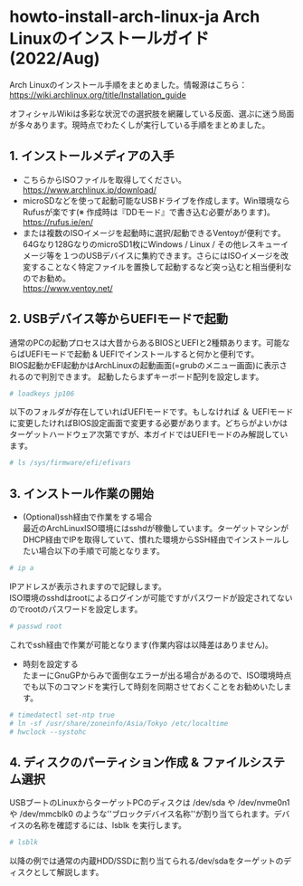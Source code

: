 # howto-install-arch-linux-ja Arch Linuxのインストールガイド(2022/Aug)

Arch Linuxのインストール手順をまとめました。情報源はこちら：  
https://wiki.archlinux.org/title/Installation_guide

オフィシャルWikiは多彩な状況での選択肢を網羅している反面、選ぶに迷う局面が多々あります。現時点でわたくしが実行している手順をまとめました。

## 1. インストールメディアの入手

- こちらからISOファイルを取得してください。  
https://www.archlinux.jp/download/  
- microSDなどを使って起動可能なUSBドライブを作成します。Win環境ならRufusが楽です(※ 作成時は『DDモード』で書き込む必要があります)。  
https://rufus.ie/en/  
- または複数のISOイメージを起動時に選択/起動できるVentoyが便利です。64Gなり128GなりのmicroSD1枚にWindows / Linux / その他レスキューイメージ等を１つのUSBデバイスに集約できます。さらにはISOイメージを改変することなく特定ファイルを置換して起動するなど突っ込むと相当便利なのでお勧め。    
https://www.ventoy.net/  

## 2. USBデバイス等からUEFIモードで起動
通常のPCの起動プロセスは大昔からあるBIOSとUEFIと2種類あります。可能ならばUEFIモードで起動 & UEFIでインストールすると何かと便利です。  
BIOS起動かEFI起動かはArchLinuxの起動画面(=grubのメニュー画面)に表示されるので判別できます。
起動したらまずキーボード配列を設定します。  
```zsh
# loadkeys jp106
```  
以下のフォルダが存在していればUEFIモードです。もしなければ ＆ UEFIモードに変更したければBIOS設定画面で変更する必要があります。どちらがよいかはターゲットハードウェア次第ですが、本ガイドではUEFIモードのみ解説しています。
```zsh
# ls /sys/firmware/efi/efivars
```  

## 3. インストール作業の開始

- (Optional)ssh経由で作業をする場合  
最近のArchLinuxISO環境にはsshdが稼働しています。ターゲットマシンがDHCP経由でIPを取得していて、慣れた環境からSSH経由でインストールしたい場合以下の手順で可能となります。  

```zsh
# ip a
```  
IPアドレスが表示されますので記録します。  
ISO環境のsshdはrootによるログインが可能ですがパスワードが設定されてないのでrootのパスワードを設定します。
```zsh
# passwd root
```  
これでssh経由で作業が可能となります(作業内容は以降差はありません)。  

- 時刻を設定する  
たまーにGnuGPからみで面倒なエラーが出る場合があるので、ISO環境時点でも以下のコマンドを実行して時刻を同期させておくことをお勧めいたします。
```zsh
# timedatectl set-ntp true
# ln -sf /usr/share/zoneinfo/Asia/Tokyo /etc/localtime
# hwclock --systohc
```  

## 4. ディスクのパーティション作成 & ファイルシステム選択
USBブートのLinuxからターゲットPCのディスクは /dev/sda や /dev/nvme0n1 や /dev/mmcblk0 のような''ブロックデバイス名称''が割り当てられます。デバイスの名称を確認するには、lsblk を実行します。  
```zsh
# lsblk
```  
以降の例では通常の内蔵HDD/SSDに割り当てられる/dev/sdaをターゲットのディスクとして解説します。






